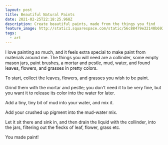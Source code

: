 ```yaml
---
layout: post
title: Beautiful Natural Paints
date: 2021-02-25T22:18:25.968Z
description: Create beautiful paints, made from the things you find
feature_image: http://static1.squarespace.com/static/56c88479e32140b693251416/57d98bfe579fb33ef19a1c1e/57dafffd9de4bbca96ea4d0c/1484194537177/?format=1500w
tags:
  - art
---
```

I love painting so much, and it feels extra special to make paint from materials around me. The things you will need are a collinder, some empty mason jars, paint brushes, a mortar and pestle, mud, water, and found leaves, flowers, and grasses in pretty colors.



To start, collect the leaves, flowers, and grasses you wish to be paint.

Grind them with the mortar and pestle; you don't need it to be very fine, but you want it to release its color into the water for later.

Add a tiny, tiny bit of mud into your water, and mix it. 

Add your crushed up pigment into the mud-water mix.

Let it sit there and sink in, and then drain the liquid with the collinder, into the jars, filtering out the flecks of leaf, flower, grass etc.

You made paint!